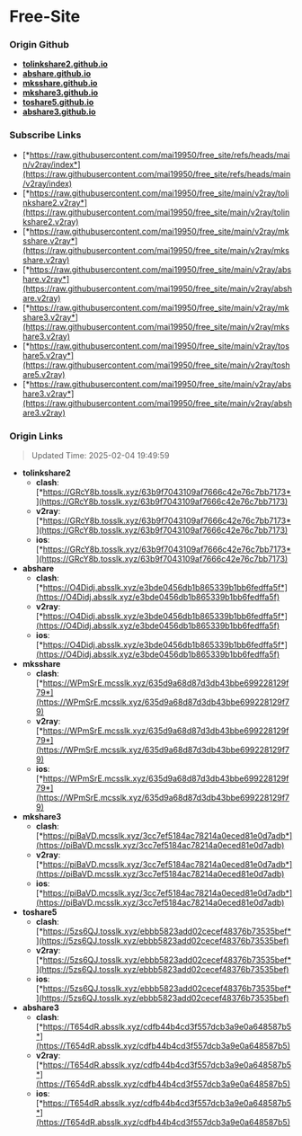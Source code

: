 # Free-Site

### Origin Github

- [**tolinkshare2.github.io**](https://github.com/tolinkshare2/tolinkshare2.github.io)
- [**abshare.github.io**](https://github.com/abshare/abshare.github.io)
- [**mksshare.github.io**](https://github.com/mksshare/mksshare.github.io)
- [**mkshare3.github.io**](https://github.com/mkshare3/mkshare3.github.io)
- [**toshare5.github.io**](https://github.com/toshare5/toshare5.github.io)
- [**abshare3.github.io**](https://github.com/abshare3/abshare3.github.io)

### Subscribe Links

- [*https://raw.githubusercontent.com/mai19950/free_site/refs/heads/main/v2ray/index*](https://raw.githubusercontent.com/mai19950/free_site/refs/heads/main/v2ray/index)
- [*https://raw.githubusercontent.com/mai19950/free_site/main/v2ray/tolinkshare2.v2ray*](https://raw.githubusercontent.com/mai19950/free_site/main/v2ray/tolinkshare2.v2ray)
- [*https://raw.githubusercontent.com/mai19950/free_site/main/v2ray/mksshare.v2ray*](https://raw.githubusercontent.com/mai19950/free_site/main/v2ray/mksshare.v2ray)
- [*https://raw.githubusercontent.com/mai19950/free_site/main/v2ray/abshare.v2ray*](https://raw.githubusercontent.com/mai19950/free_site/main/v2ray/abshare.v2ray)
- [*https://raw.githubusercontent.com/mai19950/free_site/main/v2ray/mkshare3.v2ray*](https://raw.githubusercontent.com/mai19950/free_site/main/v2ray/mkshare3.v2ray)
- [*https://raw.githubusercontent.com/mai19950/free_site/main/v2ray/toshare5.v2ray*](https://raw.githubusercontent.com/mai19950/free_site/main/v2ray/toshare5.v2ray)
- [*https://raw.githubusercontent.com/mai19950/free_site/main/v2ray/abshare3.v2ray*](https://raw.githubusercontent.com/mai19950/free_site/main/v2ray/abshare3.v2ray)

### Origin Links

> Updated Time: 2025-02-04 19:49:59

- **tolinkshare2**
  - **clash**: [*https://GRcY8b.tosslk.xyz/63b9f7043109af7666c42e76c7bb7173*](https://GRcY8b.tosslk.xyz/63b9f7043109af7666c42e76c7bb7173)
  - **v2ray**: [*https://GRcY8b.tosslk.xyz/63b9f7043109af7666c42e76c7bb7173*](https://GRcY8b.tosslk.xyz/63b9f7043109af7666c42e76c7bb7173)
  - **ios**: [*https://GRcY8b.tosslk.xyz/63b9f7043109af7666c42e76c7bb7173*](https://GRcY8b.tosslk.xyz/63b9f7043109af7666c42e76c7bb7173)
- **abshare**
  - **clash**: [*https://O4Didj.absslk.xyz/e3bde0456db1b865339b1bb6fedffa5f*](https://O4Didj.absslk.xyz/e3bde0456db1b865339b1bb6fedffa5f)
  - **v2ray**: [*https://O4Didj.absslk.xyz/e3bde0456db1b865339b1bb6fedffa5f*](https://O4Didj.absslk.xyz/e3bde0456db1b865339b1bb6fedffa5f)
  - **ios**: [*https://O4Didj.absslk.xyz/e3bde0456db1b865339b1bb6fedffa5f*](https://O4Didj.absslk.xyz/e3bde0456db1b865339b1bb6fedffa5f)
- **mksshare**
  - **clash**: [*https://WPmSrE.mcsslk.xyz/635d9a68d87d3db43bbe699228129f79*](https://WPmSrE.mcsslk.xyz/635d9a68d87d3db43bbe699228129f79)
  - **v2ray**: [*https://WPmSrE.mcsslk.xyz/635d9a68d87d3db43bbe699228129f79*](https://WPmSrE.mcsslk.xyz/635d9a68d87d3db43bbe699228129f79)
  - **ios**: [*https://WPmSrE.mcsslk.xyz/635d9a68d87d3db43bbe699228129f79*](https://WPmSrE.mcsslk.xyz/635d9a68d87d3db43bbe699228129f79)
- **mkshare3**
  - **clash**: [*https://piBaVD.mcsslk.xyz/3cc7ef5184ac78214a0eced81e0d7adb*](https://piBaVD.mcsslk.xyz/3cc7ef5184ac78214a0eced81e0d7adb)
  - **v2ray**: [*https://piBaVD.mcsslk.xyz/3cc7ef5184ac78214a0eced81e0d7adb*](https://piBaVD.mcsslk.xyz/3cc7ef5184ac78214a0eced81e0d7adb)
  - **ios**: [*https://piBaVD.mcsslk.xyz/3cc7ef5184ac78214a0eced81e0d7adb*](https://piBaVD.mcsslk.xyz/3cc7ef5184ac78214a0eced81e0d7adb)
- **toshare5**
  - **clash**: [*https://5zs6QJ.tosslk.xyz/ebbb5823add02cecef48376b73535bef*](https://5zs6QJ.tosslk.xyz/ebbb5823add02cecef48376b73535bef)
  - **v2ray**: [*https://5zs6QJ.tosslk.xyz/ebbb5823add02cecef48376b73535bef*](https://5zs6QJ.tosslk.xyz/ebbb5823add02cecef48376b73535bef)
  - **ios**: [*https://5zs6QJ.tosslk.xyz/ebbb5823add02cecef48376b73535bef*](https://5zs6QJ.tosslk.xyz/ebbb5823add02cecef48376b73535bef)
- **abshare3**
  - **clash**: [*https://T654dR.absslk.xyz/cdfb44b4cd3f557dcb3a9e0a648587b5*](https://T654dR.absslk.xyz/cdfb44b4cd3f557dcb3a9e0a648587b5)
  - **v2ray**: [*https://T654dR.absslk.xyz/cdfb44b4cd3f557dcb3a9e0a648587b5*](https://T654dR.absslk.xyz/cdfb44b4cd3f557dcb3a9e0a648587b5)
  - **ios**: [*https://T654dR.absslk.xyz/cdfb44b4cd3f557dcb3a9e0a648587b5*](https://T654dR.absslk.xyz/cdfb44b4cd3f557dcb3a9e0a648587b5)
